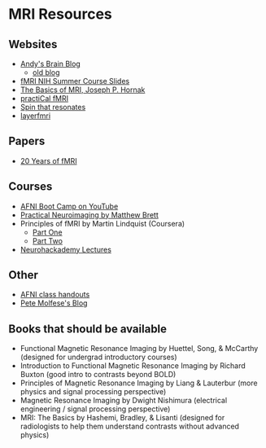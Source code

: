 # MRI Resources

## Websites

- [Andy's Brain Blog][andy_brain]
  - [old blog][andy_brain_old]
- [fMRI NIH Summer Course Slides][fmri_nih_summer]
- [The Basics of MRI, Joseph P. Hornak][basics_mri]
- [practiCal fMRI][practical_fmri]
- [Spin that resonates][spin_resonates]
- [layerfmri][layerfmri]

## Papers

- [20 Years of fMRI][twenty_years]

## Courses

- [AFNI Boot Camp on YouTube][afni_camp_yt]
- [Practical Neuroimaging by Matthew Brett][practical_ni]
- Principles of fMRI by Martin Lindquist (Coursera)
  - [Part One][p_fmri_1]
  - [Part Two][p_fmri_2]
- [Neurohackademy Lectures][neurohack]

## Other

- [AFNI class handouts][afni_handouts]
- [Pete Molfese's Blog][pete_molfese]

## Books that should be available

- Functional Magnetic Resonance Imaging by Huettel, Song, & McCarthy (designed for undergrad introductory courses)
- Introduction to Functional Magnetic Resonance Imaging by Richard Buxton (good intro to contrasts beyond BOLD)
- Principles of Magnetic Resonance Imaging by Liang & Lauterbur (more physics and signal processing perspective)
- Magnetic Resonance Imaging by Dwight Nishimura (electrical engineering / signal processing perspective)
- MRI: The Basics by Hashemi, Bradley, & Lisanti (designed for radiologists to help them understand contrasts without advanced physics)

[andy_brain]: https://www.andysbrainblog.com
[andy_brain_old]: http://andysbrainblog.blogspot.com
[fmri_nih_summer]: https://fmrif.nimh.nih.gov/public/fmri-course/
[basics_mri]: http://www.cis.rit.edu/htbooks/mri/inside.htm
[practical_fmri]: https://practicalfmri.blogspot.com
[spin_resonates]: http://spinthatresonates.blogspot.com
[twenty_years]: http://www.sciencedirect.com/science/journal/10538119/62/2
[afni_camp_yt]: https://www.youtube.com/channel/UC40RiNZN7_dCuB6Lg7HJl1g
[practical_ni]: http://practical-neuroimaging.github.io
[p_fmri_1]: https://www.coursera.org/learn/functional-mri
[p_fmri_2]: https://www.coursera.org/learn/functional-mri-2
[neurohack]: https://neurohackademy.org/course_type/lectures/
[afni_handouts]: https://afni.nimh.nih.gov/class_handouts
[pete_molfese]: https://blog.cogneurostats.com
[layerfmri]: https://layerfmri.com
